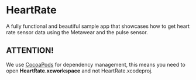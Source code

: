 HeartRate
=================

A fully functional and beautiful sample app that showcases how to get heart rate sensor data using the Metawear and the pulse sensor.

## ATTENTION!
We use [CocoaPods](http://cocoapods.org) for dependency management, this means you need to open **HeartRate.xcworkspace** and not HeartRate.xcodeproj.
